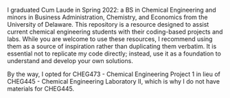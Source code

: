 I graduated Cum Laude in Spring 2022: a BS in Chemical Engineering and minors in Business Administration, Chemistry, and Economics from the University of Delaware. This repository is a resource designed to assist current chemical engineering students with their coding-based projects and labs. While you are welcome to use these resources, I recommend using them as a source of inspiration rather than duplicating them verbatim. It is essential not to replicate my code directly; instead, use it as a foundation to understand and develop your own solutions.

By the way, I opted for CHEG473 - Chemical Engineering Project 1 in lieu of CHEG445 - Chemical Engineering Laboratory II, which is why I do not have materials for CHEG445.
